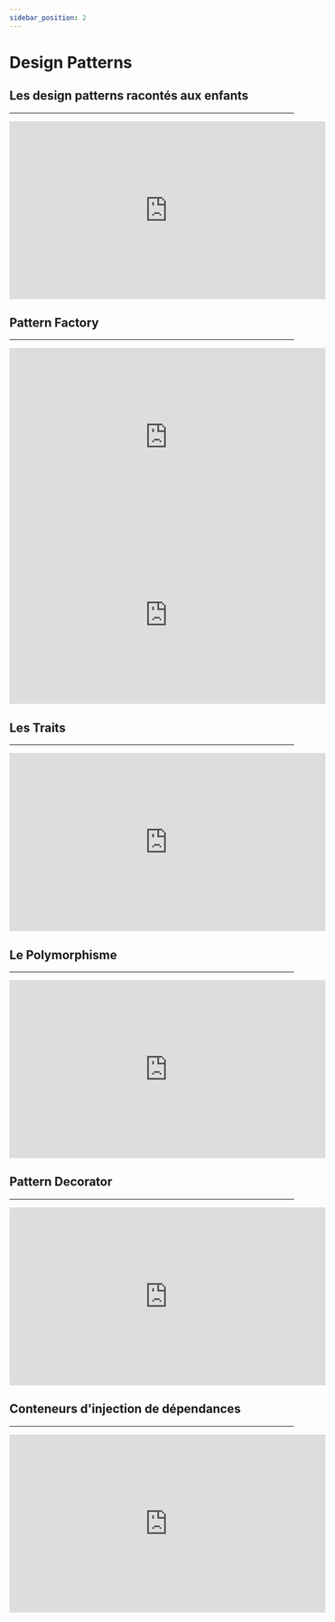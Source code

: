 ```yaml
---
sidebar_position: 2
---
```


Design Patterns
================

## Les design patterns racontés aux enfants
-------------------
<iframe width="560" height="315" src="https://www.youtube.com/embed/fuqSDO867ew" title="YouTube video player" frameborder="0" allow="accelerometer; autoplay; clipboard-write; encrypted-media; gyroscope; picture-in-picture" allowfullscreen></iframe>

## Pattern Factory
-------------------
<iframe width="560" height="315" src="https://www.youtube.com/embed/HEPJuBy-_oE" title="YouTube video player" frameborder="0" allow="accelerometer; autoplay; clipboard-write; encrypted-media; gyroscope; picture-in-picture" allowfullscreen></iframe>

<iframe width="560" height="315" src="https://www.youtube.com/embed/KDpQJrPWKBQ" title="YouTube video player" frameborder="0" allow="accelerometer; autoplay; clipboard-write; encrypted-media; gyroscope; picture-in-picture" allowfullscreen></iframe>

## Les Traits
-------------------

<iframe width="560" height="315" src="https://www.youtube.com/embed/3LshVD6bUoo" title="YouTube video player" frameborder="0" allow="accelerometer; autoplay; clipboard-write; encrypted-media; gyroscope; picture-in-picture" allowfullscreen></iframe>

## Le Polymorphisme
-------------------

<iframe width="560" height="315" src="https://www.youtube.com/embed/5Vh5sURCUKc" title="YouTube video player" frameborder="0" allow="accelerometer; autoplay; clipboard-write; encrypted-media; gyroscope; picture-in-picture" allowfullscreen></iframe>

## Pattern Decorator
-------------------

<iframe width="560" height="315" src="https://www.youtube.com/embed/chWIhEgNJSA" title="YouTube video player" frameborder="0" allow="accelerometer; autoplay; clipboard-write; encrypted-media; gyroscope; picture-in-picture" allowfullscreen></iframe>

## Conteneurs d'injection de dépendances
-------------------

<iframe width="560" height="315" src="https://www.youtube.com/embed/W6y9mXDgTiE" title="YouTube video player" frameborder="0" allow="accelerometer; autoplay; clipboard-write; encrypted-media; gyroscope; picture-in-picture" allowfullscreen></iframe>
